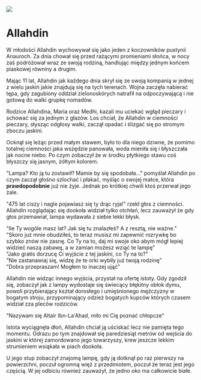 ![](/public/allahdin.png)

# Allahdin

W młodości Allahdin wychowywał się jako jeden z koczowników pustynii Anauroch. Za dnia chował się przed rażącymi promieniami słońca, w nocy zaś podróżował wraz ze swoją rodziną, handlując między jednym końcem piaskowej równiny a drugim. 

Mając 11 lat, Allahdin jak każdego dnia skrył się ze swoją kompanią w jednej z wielu jaskiń jakie znajdują się na tych terenach. Wojna zaczęła nabierać tępa, gdy zagubiony oddział zielonoskórych natrafił na odpoczywającą i nie gotową do walki grupkę nomadów. 

Rodzice Allahdina, Maria oraz Medhi, kazali mu uciekać wgłąd pieczary i schować się za jednym z głazów. Los chciał, że Allahdin w ciemności pieczary, słysząc odgłosy walki, zaczął opadać i ślizgać się po stromym zboczu jaskini. 

Ocknął się leżąc przed małym stawem, było to dla niego dziwne, że pomimo totalnej ciemności jaka wszędzie panowała, woda mieniła się i błyszczała jak nocne niebo. Po czym zobaczył że w środku płytkiego stawu coś błyszczy się jasnym, żółtym kolorem.  

"Lampa? Kto ją tu zostawił? Mamie by się spodobała..." pomyślał Allahdin po czym zaczął głośno szlochać i płakać, myśląc o swojej matce, która **prawdopodobnie** już nie żyje. Jednak po krótkiej chwili ktoś przerwał jego żale.

"475 lat ciszy i nagle pojawiasz się ty drąc ryja!" rzekł głos z ciemności. Allahdin rozglądając się dookoła widział tylko otchłań, lecz zauważył że gdy głos przemawiał, lampa wydawała z siebie lekki błysk.

"Ile Ty wogóle masz lat? Jak się tu znalazłeś? A z resztą, nie ważne." <br>
"Skoro już mnie obudziłeś, to teraz musisz mi zapewnić rozrywkę bo szybko znów nie zasnę. Co Ty na to, daj mi swoje oko abym mógł lepiej widzieć naszą zabawę, a w zamian możesz wziąć te lampę" <br>
"Jako gratis dorzucę Ci wyjście z tej jaskini, co Ty na to?" <br>
"Nie zastanawiaj się, widzę że te orki wybiły już twoją rodzinę" <br>
"Dobra przepraszam! Mogłem to inaczej ująć"

Allahdin nie widząc innego wyjścia, przystał na ofertę istoty. Gdy zgodził się, zobaczył jak z lampy wydostaje się świecący błękitny obłok dymu, powoli przybierający kształ dorosłego i umięśnionego mężczyzny w bogatym stroju, przypominający odzież bogatych kupców których czasem widział zza pleców rodziców.

"Nazywam się Altair Ibn-La'Ahad, miło mi Cię poznać chłopcze"

Istota wyciągnęła dłoń, Allahdin chciał ją uściskać lecz nie pamięta tego momentu. Odrazu po tym znajdował się paredziesiąt metrów od wejścia do jaskini w której zamordowano jego towarzyszy, krew jeszcze lekkim strumieniem wsiąkała w piach dookoła.

U jego stup zobaczył znajomą lampę, gdy ją dotknął po raz pierwszy na powierzchni, poczuł ogromną więź z przedmiotem, poczuł że teraz jest jego częścią. W jej odbiciu również zauważył, że jedno oko ma całkowicie białe.

